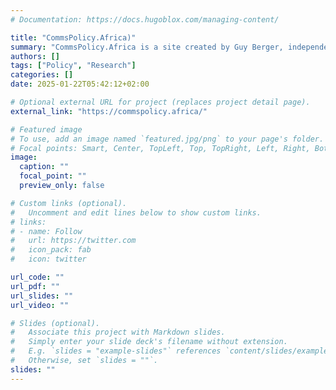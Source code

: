 ```yaml
---
# Documentation: https://docs.hugoblox.com/managing-content/

title: "CommsPolicy.Africa)" 
summary: "CommsPolicy.Africa is a site created by Guy Berger, independent expert and consultant in media and internet policy issues. "
authors: []
tags: ["Policy", "Research"]
categories: []
date: 2025-01-22T05:42:12+02:00

# Optional external URL for project (replaces project detail page).
external_link: "https://commspolicy.africa/"

# Featured image
# To use, add an image named `featured.jpg/png` to your page's folder.
# Focal points: Smart, Center, TopLeft, Top, TopRight, Left, Right, BottomLeft, Bottom, BottomRight.
image:
  caption: ""
  focal_point: ""
  preview_only: false

# Custom links (optional).
#   Uncomment and edit lines below to show custom links.
# links:
# - name: Follow
#   url: https://twitter.com
#   icon_pack: fab
#   icon: twitter

url_code: ""
url_pdf: ""
url_slides: ""
url_video: ""

# Slides (optional).
#   Associate this project with Markdown slides.
#   Simply enter your slide deck's filename without extension.
#   E.g. `slides = "example-slides"` references `content/slides/example-slides.md`.
#   Otherwise, set `slides = ""`.
slides: ""
---
```

